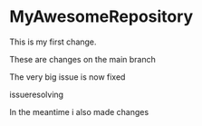 # MyAwesomeRepository

This is my first change.

These are changes on the main branch

The very big issue is now fixed


issueresolving

In the meantime i also made changes

